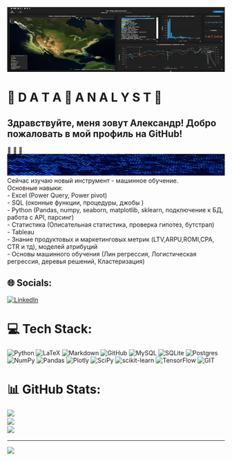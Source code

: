 <img src="https://github.com/AleksandrKurylev/AleksandrKurylev/blob/main/service/map1.gif" width="100%" height="150"/>


# 💫 D A T A 💫   A N A L Y S T 💫

## Здравствуйте, меня зовут Александр! Добро пожаловать в мой профиль на GitHub! 
👋   👋   👋
<img src="service/dig.gif" width="100%" height="50"/>
Сейчас изучаю новый инструмент - машинное обучение.<br>Основные навыки:<br>- Excel (Power Query, Power pivot)<br>- SQL (оконные функции, процедуры, джобы )<br>- Python (Pandas, numpy, seaborn, matplotlib, sklearn, подключение к БД, работа с API, парсинг)<br>- Статистика (Описательная статистика, проверка гипотез, бутстрап)<br>- Tableau<br>- Знание продуктовых и маркетинговых метрик (LTV,ARPU,ROMI,CPA, CTR и тд), моделей атрибуций<br>- Основы машинного обучения (Лин регрессия, Логистическая регрессия, деревья решений, Кластеризация)<br>


## 🌐 Socials:
[![LinkedIn](https://img.shields.io/badge/LinkedIn-%230077B5.svg?logo=linkedin&logoColor=white)](https://linkedin.com/in/Ale) 

# 💻 Tech Stack:
![Python](https://img.shields.io/badge/python-3670A0?style=for-the-badge&logo=python&logoColor=ffdd54) ![LaTeX](https://img.shields.io/badge/latex-%23008080.svg?style=for-the-badge&logo=latex&logoColor=white) ![Markdown](https://img.shields.io/badge/markdown-%23000000.svg?style=for-the-badge&logo=markdown&logoColor=white) ![GitHub](https://img.shields.io/badge/GitHub-%23121011.svg?style=for-the-badge&logo=github&logoColor=white) ![MySQL](https://img.shields.io/badge/mysql-%2300f.svg?style=for-the-badge&logo=mysql&logoColor=white) ![SQLite](https://img.shields.io/badge/sqlite-%2307405e.svg?style=for-the-badge&logo=sqlite&logoColor=white) ![Postgres](https://img.shields.io/badge/postgres-%23316192.svg?style=for-the-badge&logo=postgresql&logoColor=white) ![NumPy](https://img.shields.io/badge/numpy-%23013243.svg?style=for-the-badge&logo=numpy&logoColor=white) ![Pandas](https://img.shields.io/badge/pandas-%23150458.svg?style=for-the-badge&logo=pandas&logoColor=white) ![Plotly](https://img.shields.io/badge/Plotly-%233F4F75.svg?style=for-the-badge&logo=plotly&logoColor=white) ![SciPy](https://img.shields.io/badge/SciPy-%230C55A5.svg?style=for-the-badge&logo=scipy&logoColor=%white) ![scikit-learn](https://img.shields.io/badge/scikit--learn-%23F7931E.svg?style=for-the-badge&logo=scikit-learn&logoColor=white) ![TensorFlow](https://img.shields.io/badge/TensorFlow-%23FF6F00.svg?style=for-the-badge&logo=TensorFlow&logoColor=white) ![GIT](https://img.shields.io/badge/Git-fc6d26?style=for-the-badge&logo=git&logoColor=white)
# 📊 GitHub Stats:
![](https://github-readme-stats.vercel.app/api?username=AleksandrKurylev&theme=dark&hide_border=false&include_all_commits=false&count_private=false)<br/>
![](https://github-readme-streak-stats.herokuapp.com/?user=AleksandrKurylev&theme=dark&hide_border=false)<br/>
![](https://github-readme-stats.vercel.app/api/top-langs/?username=AleksandrKurylev&theme=dark&hide_border=false&include_all_commits=false&count_private=false&layout=compact)

---
[![](https://visitcount.itsvg.in/api?id=AleksandrKurylev&icon=0&color=0)](https://visitcount.itsvg.in)

<!-- Proudly created with GPRM ( https://gprm.itsvg.in ) -->
